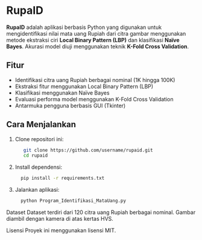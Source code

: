# RupaID

**RupaID** adalah aplikasi berbasis Python yang digunakan untuk mengidentifikasi nilai mata uang Rupiah dari citra gambar menggunakan metode ekstraksi ciri **Local Binary Pattern (LBP)** dan klasifikasi **Naïve Bayes**. Akurasi model diuji menggunakan teknik **K-Fold Cross Validation**.

## Fitur
- Identifikasi citra uang Rupiah berbagai nominal (1K hingga 100K)
- Ekstraksi fitur menggunakan Local Binary Pattern (LBP)
- Klasifikasi menggunakan Naïve Bayes
- Evaluasi performa model menggunakan K-Fold Cross Validation
- Antarmuka pengguna berbasis GUI (Tkinter)

## Cara Menjalankan
1. Clone repositori ini:
   ```bash
      git clone https://github.com/username/rupaid.git
      cd rupaid
2. Install dependensi:
   ```bash
     pip install -r requirements.txt
4. Jalankan aplikasi:
   ```bash
     python Program_Identifikasi_MataUang.py

Dataset
Dataset terdiri dari 120 citra uang Rupiah berbagai nominal. Gambar diambil dengan kamera di atas kertas HVS.

Lisensi
Proyek ini menggunakan lisensi MIT.
